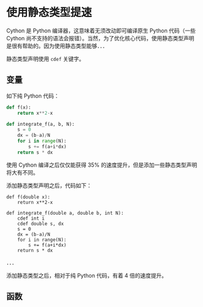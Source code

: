 # 使用静态类型提速

Cython 是 Python 编译器，这意味着无须改动即可编译原生 Python 代码（一些 Cython 尚不支持的语法会报错）。当然，为了优化核心代码，使用静态类型声明是很有帮助的。因为使用静态类型能够．．．

静态类型声明使用 ``cdef`` 关键字。

## 变量

如下纯 Python 代码：

```python
def f(x):
    return x**2-x

def integrate_f(a, b, N):
    s = 0
    dx = (b-a)/N
    for i in range(N):
        s += f(a+i*dx)
    return s * dx
```

使用 Cython 编译之后仅仅能获得 35% 的速度提升，但是添加一些静态类型声明将大有不同。

添加静态类型声明之后，代码如下：

```cython
def f(double x):
    return x**2-x

def integrate_f(double a, double b, int N):
    cdef int i
    cdef double s, dx
    s = 0
    dx = (b-a)/N
    for i in range(N):
        s += f(a+i*dx)
    return s * dx
```

．．．

添加静态类型之后，相对于纯 Python 代码，有着 4 倍的速度提升。

## 函数
